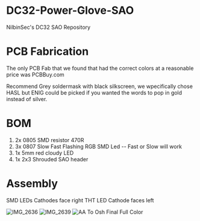 # DC32-Power-Glove-SAO
NilbinSec's DC32 SAO Repository

# PCB Fabrication
The only PCB Fab that we found that had the correct colors at a reasonable price was PCBBuy.com

Recommend Grey soldermask with black silkscreen, we wpecifically chose HASL but ENIG could be picked if you wanted the words to pop in gold instead of silver. 

# BOM
1. 2x 0805 SMD resistor 470R
2. 3x 0807 Slow Fast Flashing RGB SMD Led -- Fast or Slow will work
3. 1x 5mm red cloudy LED
4. 1x 2x3 Shrouded SAO header

# Assembly
SMD LEDs Cathodes face right
THT LED Cathode faces left


![IMG_2636](https://github.com/NilbinSec/DC32-Power-Glove-SAO/assets/85370905/5cebfe91-63f5-4994-99bc-05e6d06fec45)
![IMG_2639](https://github.com/NilbinSec/DC32-Power-Glove-SAO/assets/85370905/041220b5-6b8b-4eb7-9ebb-1e85be7e17f0)
![AA To Osh Final Full Color](https://github.com/NilbinSec/DC32-Power-Glove-SAO/assets/85370905/cfbfb51e-ff7c-4b06-8f07-e49b49cfff41)
